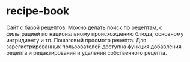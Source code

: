 # recipe-book
Сайт с базой рецептов.
Можно делать поиск по рецептам, с фильтрацией по национальному происхождению блюда, основному ингридиенту и тп.
Пошаговый просмотр рецепта.
Для зарегистрированных пользователей доступна функция добавления рецепта и редактирования и удаления собственного рецепта.
